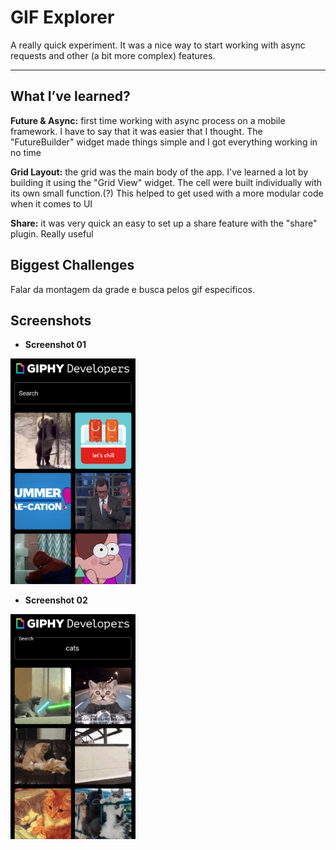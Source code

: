 # GIF Explorer 

A really quick experiment. It was a nice way to start working with async requests and other (a bit more complex) features. 

------

## **What I’ve learned?**

**Future & Async:** first time working with async process on a mobile framework. I have to say that it was easier that I thought. The "FutureBuilder" widget made things simple and I got everything working in no time

**Grid Layout:** the grid was the main body of the app. I've learned a lot by building it using the "Grid View" widget. The cell were built individually with its own small function.(?) This helped to get used with a more modular code when it comes to UI

**Share:** it was very quick an easy to set up a share feature with the "share" plugin. Really useful

## **Biggest Challenges**
Falar da montagem da grade e busca pelos gif especificos. 

## **Screenshots** 

- **Screenshot 01** </br>
<img src="../screenshots/gif_explorer_01.png" width="200"/>

- **Screenshot 02** </br>
<img src="../screenshots/gif_explorer_02.png" width="200"/>
